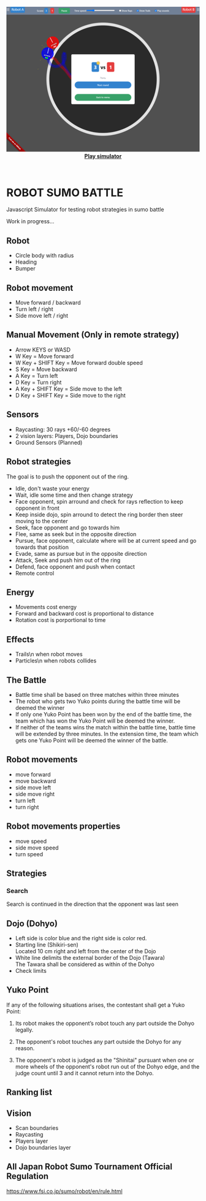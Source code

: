 <p align="center">
  <img src="./screenshot.png" width="800px">
  <br>
<a href="https://santiherranz.github.io/SumoFighters/" target="_blank"><b>Play simulator</b></a>
 </p>
  <br>

# ROBOT SUMO BATTLE

Javascript Simulator for testing robot strategies in sumo battle

Work in progress...

## Robot
- Circle body with radius
- Heading
- Bumper

## Robot movement
- Move forward / backward
- Turn left / right
- Side move left / right

## Manual Movement (Only in remote strategy)
- Arrow KEYS or WASD
- W Key = Move forward 
- W Key + SHIFT Key = Move forward double speed 
- S Key = Move backward
- A Key = Turn left
- D Key = Turn right
- A Key + SHIFT Key = Side move to the left
- D Key + SHIFT Key = Side move to the right

## Sensors
- Raycasting: 30 rays +60/-60 degrees
- 2 vision layers: Players, Dojo boundaries
- Ground Sensors (Planned)


## Robot strategies
The goal is to push the opponent out of the ring.

- Idle, don't waste your energy
- Wait, idle some time and then change strategy
- Face opponent, spin arround and check for rays reflection to keep opponent in front
- Keep inside dojo, spin arround to detect the ring border then steer moving to the center
- Seek, face opponent and go towards him
- Flee, same as seek but in the opposite direction
- Pursue, face opponent, calculate where will be at current speed and go towards that position
- Evade, same as pursue but in the opposite direction
- Attack, Seek and push him out of the ring
- Defend, face opponent and push when contact
- Remote control

## Energy
- Movements cost energy
- Forward and backward cost is proportional to distance
- Rotation cost is porportional to time


## Effects
- Trails\n when robot moves 
- Particles\n when robots collides

## The Battle
- Battle time shall be based on three matches within three minutes
- The robot who gets two Yuko points during the battle time will be deemed the winner
- If only one Yuko Point has been won by the end of the battle time, the team which has won the Yuko Point will be deemed the winner.
- If neither of the teams wins the match within the battle time, battle time will be extended by three minutes. In the extension time, the team which gets one Yuko Point will be deemed the winner of the battle.

## Robot movements
- move forward
- move backward
- side move left
- side move right
- turn left
- turn right

## Robot movements properties
- move speed
- side move speed
- turn speed




## Strategies 
### Search
Search is continued in the direction that the opponent was last seen



## Dojo (Dohyo)
- Left side is color blue and the right side is color red.
- Starting line (Shikiri-sen)\
Located 10 cm right and left from the center of the Dojo
- White line delimits the external border of the Dojo (Tawara)\
The Tawara shall be considered as within of the Dohyo
- Check limits


## Yuko Point
If any of the following situations arises, the contestant shall get a Yuko Point:

1. Its robot makes the opponent’s robot touch any part outside the Dohyo legally.

2. The opponent's robot touches any part outside the Dohyo for any reason.

3. The opponent's robot is judged as the "Shinitai" pursuant when one or more wheels of the opponent's robot run out of the Dohyo edge, and the judge count until 3 and it cannot return into the Dohyo.


## Ranking list




## Vision
- Scan boundaries
- Raycasting
- Players layer
- Dojo boundaries layer



## All Japan Robot Sumo Tournament Official Regulation
https://www.fsi.co.jp/sumo/robot/en/rule.html







